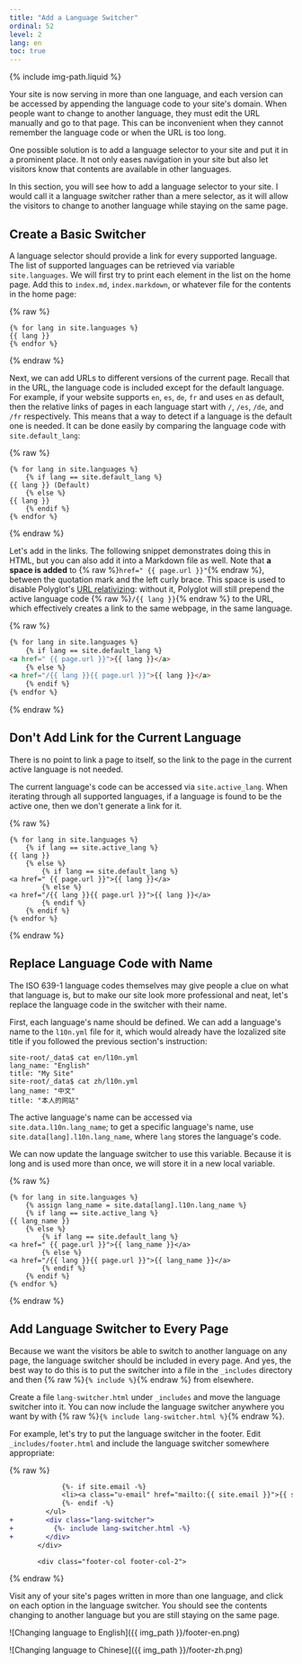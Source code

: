 ```yaml
---
title: "Add a Language Switcher"
ordinal: 52
level: 2
lang: en
toc: true
---
```

{% include img-path.liquid %}

Your site is now serving in more than one language, and each version can be
accessed by appending the language code to your site's domain. When people want
to change to another language, they must edit the URL manually and go to that
page. This can be inconvenient when they cannot remember the language code or
when the URL is too long.

One possible solution is to add a language selector to your site and put it in
a prominent place. It not only eases navigation in your site but also let
visitors know that contents are available in other languages.

In this section, you will see how to add a language selector to your site. I
would call it a language switcher rather than a mere selector, as it will allow
the visitors to change to another language while staying on the same page.

## Create a Basic Switcher

A language selector should provide a link for every supported language. The
list of supported languages can be retrieved via variable `site.languages`. We
will first try to print each element in the list on the home page. Add this to
`index.md`, `index.markdown`, or whatever file for the contents in the home
page:

{% raw %}
```liquid
{% for lang in site.languages %}
{{ lang }}
{% endfor %}
```
{% endraw %}

Next, we can add URLs to different versions of the current page. Recall that in
the URL, the language code is included except for the default language. For
example, if your website supports `en`, `es`, `de`, `fr` and uses `en` as
default, then the relative links of pages in each language start with `/`,
`/es`, `/de`, and `/fr` respectively. This means that a way to detect if a
language is the default one is needed. It can be done easily by comparing the
language code with `site.default_lang`:

{% raw %}
```liquid
{% for lang in site.languages %}
    {% if lang == site.default_lang %}
{{ lang }} (Default)
    {% else %}
{{ lang }}
    {% endif %}
{% endfor %}
```
{% endraw %}

Let's add in the links. The following snippet demonstrates doing this in HTML,
but you can also add it into a Markdown file as well. Note that **a space is
added** to {% raw %}`href=" {{ page.url }}"`{% endraw %}, between the quotation
mark and the left curly brace. This space is used to disable Polyglot's [URL
relativizing](https://github.com/untra/polyglot/blob/1.3.2/README.md#relativized-local-urls):
without it, Polyglot will still prepend the active language code {% raw %}`/{{
lang }}`{% endraw %} to the URL, which effectively creates a link to the same
webpage, in the same language.

{% raw %}
```html
{% for lang in site.languages %}
    {% if lang == site.default_lang %}
<a href=" {{ page.url }}">{{ lang }}</a>
    {% else %}
<a href="/{{ lang }}{{ page.url }}">{{ lang }}</a>
    {% endif %}
{% endfor %}
```
{% endraw %}

## Don't Add Link for the Current Language

There is no point to link a page to itself, so the link to the page in the
current active language is not needed.

The current language's code can be accessed via `site.active_lang`. When
iterating through all supported languages, if a language is found to be the
active one, then we don't generate a link for it.

{% raw %}
```liquid
{% for lang in site.languages %}
    {% if lang == site.active_lang %}
{{ lang }}
    {% else %}
        {% if lang == site.default_lang %}
<a href=" {{ page.url }}">{{ lang }}</a>
        {% else %}
<a href="/{{ lang }}{{ page.url }}">{{ lang }}</a>
        {% endif %}
    {% endif %}
{% endfor %}
```
{% endraw %}

## Replace Language Code with Name

The ISO 639-1 language codes themselves may give people a clue on what that
language is, but to make our site look more professional and neat, let's
replace the language code in the switcher with their name.

First, each language's name should be defined. We can add a language's name to
the `l10n.yml` file for it, which would already have the lozalized site title
if you followed the previous section's instruction:

```console
site-root/_data$ cat en/l10n.yml
lang_name: "English"
title: "My Site"
site-root/_data$ cat zh/l10n.yml
lang_name: "中文"
title: "本人的网站"
```

The active language's name can be accessed via `site.data.l10n.lang_name`; to
get a specific language's name, use `site.data[lang].l10n.lang_name`, where
`lang` stores the language's code.

We can now update the language switcher to use this variable. Because it is
long and is used more than once, we will store it in a new local variable.

{% raw %}
```liquid
{% for lang in site.languages %}
    {% assign lang_name = site.data[lang].l10n.lang_name %}
    {% if lang == site.active_lang %}
{{ lang_name }}
    {% else %}
        {% if lang == site.default_lang %}
<a href=" {{ page.url }}">{{ lang_name }}</a>
        {% else %}
<a href="/{{ lang }}{{ page.url }}">{{ lang_name }}</a>
        {% endif %}
    {% endif %}
{% endfor %}
```
{% endraw %}

## Add Language Switcher to Every Page

Because we want the visitors be able to switch to another language on any page,
the language switcher should be included in every page. And yes, the best way
to do this is to put the switcher into a file in the `_includes` directory and
then {% raw %}`{% include %}`{% endraw %} from elsewhere.

Create a file `lang-switcher.html` under `_includes` and move the language
switcher into it. You can now include the language switcher anywhere you want
by with {% raw %}`{% include lang-switcher.html %}`{% endraw %}.

For example, let's try to put the language switcher in the footer. Edit
`_includes/footer.html` and include the language switcher somewhere
appropriate:

{% raw %}
```diff
             {%- if site.email -%}
             <li><a class="u-email" href="mailto:{{ site.email }}">{{ site.email }}</a></li>
             {%- endif -%}
         </ul>
+        <div class="lang-switcher">
+          {%- include lang-switcher.html -%}
+        </div>
       </div>

       <div class="footer-col footer-col-2">
```
{% endraw %}

Visit any of your site's pages written in more than one language, and click on
each option in the language switcher. You should see the contents changing to
another language but you are still staying on the same page.

![Changing language to English]({{ img_path }}/footer-en.png)

![Changing language to Chinese]({{ img_path }}/footer-zh.png)
